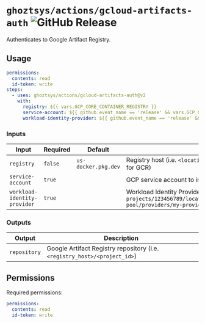 # `ghoztsys/actions/gcloud-artifacts-auth` ![GitHub Release](https://img.shields.io/github/v/release/ghoztsys/actions?label=latest)

Authenticates to Google Artifact Registry.

## Usage

```yml
permissions:
  contents: read
  id-token: write
steps:
  - uses: ghoztsys/actions/gcloud-artifacts-auth@v2
    with:
      registry: ${{ vars.GCP_CORE_CONTAINER_REGISTRY }}
      service-account: ${{ github.event_name == 'release' && vars.GCP_CORE_SERVICE_ACCOUNT_PROD || vars.GCP_CORE_SERVICE_ACCOUNT_DEV }}
      workload-identity-provider: ${{ github.event_name == 'release' && vars.GCP_CORE_WORKLOAD_IDENTITY_PROVIDER_PROD || vars.GCP_CORE_WORKLOAD_IDENTITY_PROVIDER_DEV }}
```

### Inputs

| Input | Required | Default | Description |
| ----- | -------- | ------- | ----------- |
| `registry` | `false` | `us-docker.pkg.dev` | Registry host (i.e. `<location>-docker.pkg.dev` for GAR or `gcr.io` for GCR) |
| `service-account` | `true` | | GCP service account to impersonate by the Workload Identity |
| `workload-identity-provider` | `true` | | Workload Identity Provider name, i.e. `projects/123456789/locations/global/workloadIdentityPools/my-pool/providers/my-provider` |

### Outputs

| Output | Description |
| ------ | ----------- |
| `repository` | Google Artifact Registry repository (i.e. `<registry_host>/<project_id>`) |

## Permissions

Required permissions:

```yml
permissions:
  contents: read
  id-token: write
```

